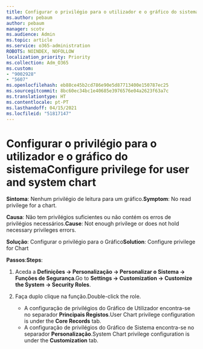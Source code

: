 ```yaml
---
title: Configurar o privilégio para o utilizador e o gráfico do sistema
ms.author: pebaum
author: pebaum
manager: scotv
ms.audience: Admin
ms.topic: article
ms.service: o365-administration
ROBOTS: NOINDEX, NOFOLLOW
localization_priority: Priority
ms.collection: Adm_O365
ms.custom:
- "9002928"
- "5607"
ms.openlocfilehash: eb88ce45b2cd786e90e5d87713400e150787ec25
ms.sourcegitcommit: 8bc60ec34bc1e40685e3976576e04a2623f63a7c
ms.translationtype: HT
ms.contentlocale: pt-PT
ms.lasthandoff: 04/15/2021
ms.locfileid: "51817147"
---
```

# <a name="configure-privilege-for-user-and-system-chart"></a><span data-ttu-id="0734e-102">Configurar o privilégio para o utilizador e o gráfico do sistema</span><span class="sxs-lookup"><span data-stu-id="0734e-102">Configure privilege for user and system chart</span></span>

<span data-ttu-id="0734e-103">**Sintoma**: Nenhum privilégio de leitura para um gráfico.</span><span class="sxs-lookup"><span data-stu-id="0734e-103">**Symptom**: No read privilege for a chart.</span></span>

<span data-ttu-id="0734e-104">**Causa**: Não tem privilégios suficientes ou não contém os erros de privilégios necessários.</span><span class="sxs-lookup"><span data-stu-id="0734e-104">**Cause**: Not enough privilege or does not hold necessary privileges errors.</span></span>

<span data-ttu-id="0734e-105">**Solução**: Configurar o privilégio para o Gráfico</span><span class="sxs-lookup"><span data-stu-id="0734e-105">**Solution**: Configure privilege for Chart</span></span>

<span data-ttu-id="0734e-106">**Passos**:</span><span class="sxs-lookup"><span data-stu-id="0734e-106">**Steps**:</span></span>

1. <span data-ttu-id="0734e-107">Aceda a **Definições -> Personalização -> Personalizar o Sistema -> Funções de Segurança**.</span><span class="sxs-lookup"><span data-stu-id="0734e-107">Go to **Settings -> Customization -> Customize the System -> Security Roles**.</span></span>

2. <span data-ttu-id="0734e-108">Faça duplo clique na função.</span><span class="sxs-lookup"><span data-stu-id="0734e-108">Double-click the role.</span></span>

    - <span data-ttu-id="0734e-109">A configuração de privilégios do Gráfico de Utilizador encontra-se no separador **Principais Registos**.</span><span class="sxs-lookup"><span data-stu-id="0734e-109">User Chart privilege configuration is under the **Core Records** tab.</span></span>
    - <span data-ttu-id="0734e-110">A configuração de privilégios do Gráfico de Sistema encontra-se no separador **Personalização**.</span><span class="sxs-lookup"><span data-stu-id="0734e-110">System Chart privilege configuration is under the **Customization** tab.</span></span>
